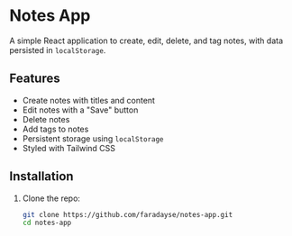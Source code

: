 # Notes App

A simple React application to create, edit, delete, and tag notes, with data persisted in `localStorage`.

## Features
- Create notes with titles and content
- Edit notes with a "Save" button
- Delete notes
- Add tags to notes
- Persistent storage using `localStorage`
- Styled with Tailwind CSS

## Installation
1. Clone the repo:
   ```bash
   git clone https://github.com/faradayse/notes-app.git
   cd notes-app